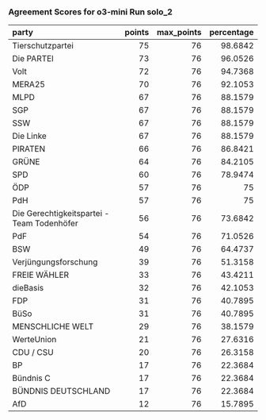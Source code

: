 ### Agreement Scores for o3-mini Run solo_2

| party                                      |   points |   max_points |   percentage |
|:-------------------------------------------|---------:|-------------:|-------------:|
| Tierschutzpartei                           |       75 |           76 |      98.6842 |
| Die PARTEI                                 |       73 |           76 |      96.0526 |
| Volt                                       |       72 |           76 |      94.7368 |
| MERA25                                     |       70 |           76 |      92.1053 |
| MLPD                                       |       67 |           76 |      88.1579 |
| SGP                                        |       67 |           76 |      88.1579 |
| SSW                                        |       67 |           76 |      88.1579 |
| Die Linke                                  |       67 |           76 |      88.1579 |
| PIRATEN                                    |       66 |           76 |      86.8421 |
| GRÜNE                                      |       64 |           76 |      84.2105 |
| SPD                                        |       60 |           76 |      78.9474 |
| ÖDP                                        |       57 |           76 |      75      |
| PdH                                        |       57 |           76 |      75      |
| Die Gerechtigkeitspartei - Team Todenhöfer |       56 |           76 |      73.6842 |
| PdF                                        |       54 |           76 |      71.0526 |
| BSW                                        |       49 |           76 |      64.4737 |
| Verjüngungsforschung                       |       39 |           76 |      51.3158 |
| FREIE WÄHLER                               |       33 |           76 |      43.4211 |
| dieBasis                                   |       32 |           76 |      42.1053 |
| FDP                                        |       31 |           76 |      40.7895 |
| BüSo                                       |       31 |           76 |      40.7895 |
| MENSCHLICHE WELT                           |       29 |           76 |      38.1579 |
| WerteUnion                                 |       21 |           76 |      27.6316 |
| CDU / CSU                                  |       20 |           76 |      26.3158 |
| BP                                         |       17 |           76 |      22.3684 |
| Bündnis C                                  |       17 |           76 |      22.3684 |
| BÜNDNIS DEUTSCHLAND                        |       17 |           76 |      22.3684 |
| AfD                                        |       12 |           76 |      15.7895 |